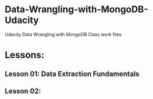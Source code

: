 # Data-Wrangling-with-MongoDB-Udacity
Udacity Data Wrangling with MongoDB Class work files 

# Lessons:

## Lesson 01: Data Extraction Fundamentals
## Lesson 02: 
